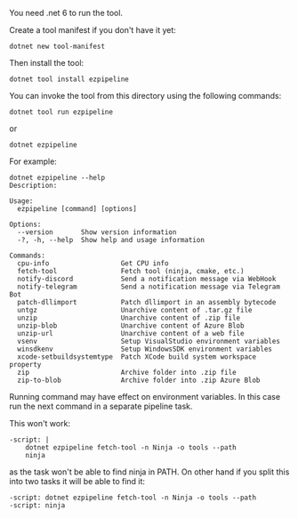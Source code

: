 You need .net 6 to run the tool.

Create a tool manifest if you don't have it yet:
```
dotnet new tool-manifest
```

Then install the tool:
```
dotnet tool install ezpipeline
```
You can invoke the tool from this directory using the following commands:
```
dotnet tool run ezpipeline
```
or
```
dotnet ezpipeline
```

For example:
```
dotnet ezpipeline --help
Description:

Usage:
  ezpipeline [command] [options]

Options:
  --version       Show version information
  -?, -h, --help  Show help and usage information

Commands:
  cpu-info                  Get CPU info
  fetch-tool                Fetch tool (ninja, cmake, etc.)
  notify-discord            Send a notification message via WebHook
  notify-telegram           Send a notification message via Telegram Bot
  patch-dllimport           Patch dllimport in an assembly bytecode
  untgz                     Unarchive content of .tar.gz file
  unzip                     Unarchive content of .zip file
  unzip-blob                Unarchive content of Azure Blob
  unzip-url                 Unarchive content of a web file
  vsenv                     Setup VisualStudio environment variables
  winsdkenv                 Setup WindowsSDK environment variables
  xcode-setbuildsystemtype  Patch XCode build system workspace property
  zip                       Archive folder into .zip file
  zip-to-blob               Archive folder into .zip Azure Blob
```

Running command may have effect on environment variables. In this case run the next command in a separate pipeline task.

This won't work:
```
-script: |
    dotnet ezpipeline fetch-tool -n Ninja -o tools --path
    ninja
```
as the task won't be able to find ninja in PATH. On other hand if you split this into two tasks it will be able to find it:
```
-script: dotnet ezpipeline fetch-tool -n Ninja -o tools --path
-script: ninja
```
